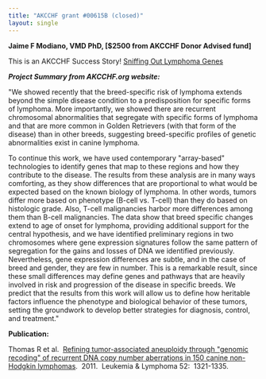 ```yaml
---
title: "AKCCHF grant #00615B (closed)"
layout: single
---
```


**Jaime F Modiano, VMD PhD, \[\$2500 from AKCCHF Donor Advised fund\]**

This is an AKCCHF Success Story! [Sniffing Out Lymphoma
Genes](http://www.akcchf.org/research/research-portfolio/0706.html)

**_Project Summary from AKCCHF.org website:_**

"We showed recently that the breed-specific risk of lymphoma extends
beyond the simple disease condition to a predisposition for specific
forms of lymphoma. More importantly, we showed there are recurrent
chromosomal abnormalities that segregate with specific forms of lymphoma
and that are more common in Golden Retrievers (with that form of the
disease) than in other breeds, suggesting breed-specific profiles of
genetic abnormalities exist in canine lymphoma.

To continue this work, we have used contemporary "array-based"
technologies to identify genes that map to these regions and how they
contribute to the disease. The results from these analysis are in many
ways comforting, as they show differences that are proportional to what
would be expected based on the known biology of lymphoma. In other
words, tumors differ more based on phenotype (B-cell vs. T-cell) than
they do based on histologic grade. Also, T-cell malignancies harbor more
differences among them than B-cell malignancies. The data show that
breed specific changes extend to age of onset for lymphoma, providing
additional support for the central hypothesis, and we have identified
preliminary regions in two chromosomes where gene expression signatures
follow the same pattern of segregation for the gains and losses of DNA
we identified previously. Nevertheless, gene expression differences are
subtle, and in the case of breed and gender, they are few in number.
This is a remarkable result, since these small differences may define
genes and pathways that are heavily involved in risk and progression of
the disease in specific breeds. We predict that the results from this
work will allow us to define how heritable factors influence the
phenotype and biological behavior of these tumors, setting the
groundwork to develop better strategies for diagnosis, control, and
treatment."

**Publication:**

Thomas R et al.  [Refining tumor-associated aneuploidy through "genomic
recoding" of recurrent DNA copy number aberrations in 150 canine
non-Hodgkin
lymphomas](http://informahealthcare.com/doi/abs/10.3109/10428194.2011.559802). 
2011.  Leukemia & Lymphoma 52:  1321-1335.

